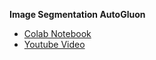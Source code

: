 **Image Segmentation AutoGluon**
- [Colab Notebook](https://colab.research.google.com/drive/1mASDG_f6fbM-xEIXDiDrX0IV3fT9oY74?usp=sharing)
- [Youtube Video](https://youtu.be/38Kd47WsAIc)
